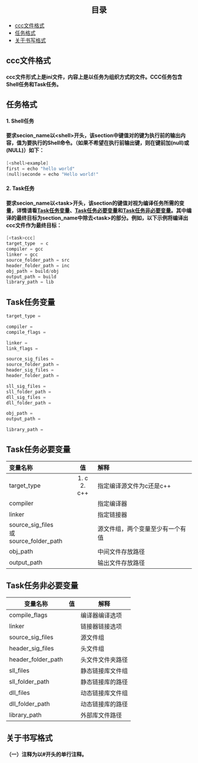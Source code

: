 ## <div align="center">目录</div> 
- [ccc文件格式](#ccc文件格式)
- [任务格式](#任务格式)
- [关于书写格式](#关于书写格式)

## ccc文件格式
#### ccc文件形式上是ini文件，内容上是以任务为组织方式的文件。CCC任务包含Shell任务和Task任务。

## 任务格式
#### 1. Shell任务
#### 要求secion_name以\<shell>开头，该section中键值对的键为执行前的输出内容，值为要执行的Shell命令。（如果不希望在执行前输出键，则在键前加(null)或(NULL)）如下：
```c
[<shell>example]
first = echo "hello world"
(null)seconde = echo "Hello world!"
```

#### 2. Task任务
#### 要求secion_name以\<task>开头，该section的键值对视为编译任务所需的变量，详情请看[Task任务变量](#task任务变量)、[Task任务必要变量](#task任务必要变量)和[Task任务非必要变量](#task任务非必要变量)。其中编译的最终目标为section_name中除去\<task>的部分。例如，以下示例将编译出ccc文件作为最终目标：
```c
[<task>ccc]
target_type  = c
compiler = gcc
linker = gcc
source_folder_path = src
header_folder_path = inc
obj_path = build/obj
output_path = build
library_path = lib
```

## Task任务变量
```c
target_type =

compiler =
compile_flags = 

linker = 
link_flags =

source_sig_files = 
source_folder_path =
header_sig_files = 
header_folder_path =

sll_sig_files = 
sll_folder_path = 
dll_sig_files = 
dll_folder_path =

obj_path =
output_path =

library_path =
```
## Task任务必要变量
|变量名称|值|解释|
|:-|:-:|:-|
|target_type|1. c<br>2. c++|指定编译源文件为c还是c++|
|compiler||指定编译器|
|linker||指定链接器|
|source_sig_files<br>或source_folder_path||源文件组，两个变量至少有一个有值|
|obj_path||中间文件存放路径|
|output_path||输出文件存放路径|

## Task任务非必要变量
|变量名称|值|解释|
|-|-|-|
|compile_flags||编译器编译选项|
|linker||链接器链接选项|
|source_sig_files||源文件组|
|header_sig_files||头文件组|
|header_folder_path||头文件文件夹路径|
|sll_files||静态链接库文件组|
|sll_folder_path||静态链接库的路径|
|dll_files||动态链接库文件组|
|dll_folder_path||动态链接库的路径|
|library_path||外部库文件路径|


## 关于书写格式
#### （一）注释为以#开头的单行注释。
